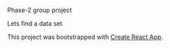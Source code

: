 Phase-2 group project

Lets find a data set













This project was bootstrapped with [Create React App](https://github.com/facebook/create-react-app).
